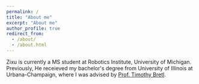 ```yaml
---
permalink: /
title: "About me"
excerpt: "About me"
author_profile: true
redirect_from: 
  - /about/
  - /about.html
---
```


Zixu is currently a MS student at Robotics Institute, University of Michigan. Previously, He receieved my bachelor's degree from University of Illinois at Urbana-Champaign, where I was advised by [Prof. Timothy Bretl](http://bretl.csl.illinois.edu/people/). 
